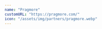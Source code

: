 ```yaml
---
name: "Pragmore"
customURL: "https://pragmore.com/"
icon: "/assets/img/partners/pragmore.webp"
---
```

